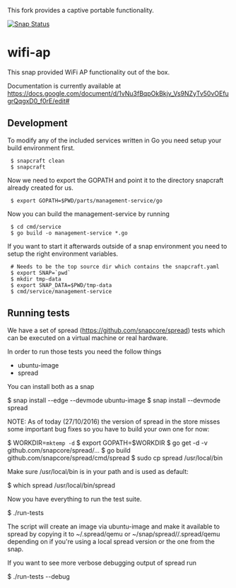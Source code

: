 This fork provides a captive portable functionality.

[![Snap Status](https://build.snapcraft.io/badge/robotnyc/wifi-ap.svg)](https://build.snapcraft.io/user/robotnyc/wifi-ap)

# wifi-ap

This snap provided WiFi AP functionality out of the box.

Documentation is currently available at
https://docs.google.com/document/d/1vNu3fBqpOkBkjv_Vs9NZyTv50vOEfugrQqgxD0_f0rE/edit#

## Development

To modify any of the included services written in Go you need setup
your build environment first.

```
 $ snapcraft clean
 $ snapcraft
```

Now we need to export the GOPATH and point it to the directory
snapcraft already created for us.

```
 $ export GOPATH=$PWD/parts/management-service/go
```

Now you can build the management-service by running

```
 $ cd cmd/service
 $ go build -o management-service *.go
```

If you want to start it afterwards outside of a snap environment you
need to setup the right environment variables.

```
 # Needs to be the top source dir which contains the snapcraft.yaml
 $ export SNAP=`pwd`
 $ mkdir tmp-data
 $ export SNAP_DATA=$PWD/tmp-data
 $ cmd/service/management-service
```

## Running tests

We have a set of spread (https://github.com/snapcore/spread) tests which
can be executed on a virtual machine or real hardware.

In order to run those tests you need the follow things

 * ubuntu-image
 * spread

 You can install both as a snap

 $ snap install --edge --devmode ubuntu-image
 $ snap install --devmode spread

NOTE: As of today (27/10/2016) the version of spread in the store misses
some important bug fixes so you have to build your own one for now:

 $ WORKDIR=`mktemp -d`
 $ export GOPATH=$WORKDIR
 $ go get -d -v github.com/snapcore/spread/...
 $ go build github.com/snapcore/spread/cmd/spread
 $ sudo cp spread /usr/local/bin

Make sure /usr/local/bin is in your path and is used as default:

 $ which spread
 /usr/local/bin/spread

Now you have everything to run the test suite.

  $ ./run-tests

The script will create an image via ubuntu-image and make it available
to spread by copying it to ~/.spread/qemu or ~/snap/spread/<version>/.spread/qemu
depending on if you're using a local spread version or the one from the
snap.

If you want to see more verbose debugging output of spread run

 $ ./run-tests --debug
